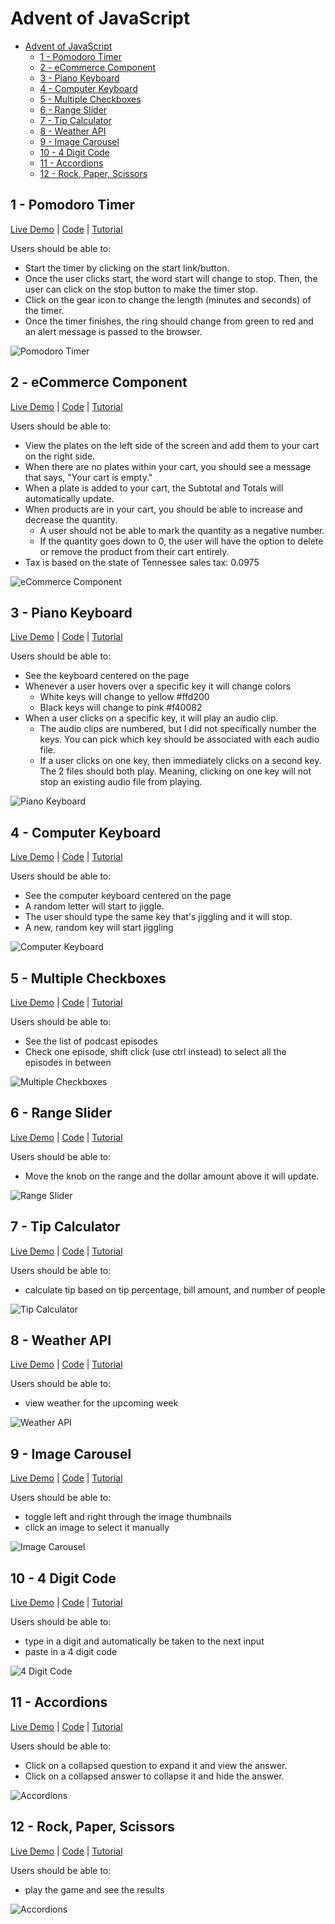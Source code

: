 # Advent of JavaScript

- [Advent of JavaScript](#advent-of-javascript)
  - [1 - Pomodoro Timer](#1---pomodoro-timer)
  - [2 - eCommerce Component](#2---ecommerce-component)
  - [3 - Piano Keyboard](#3---piano-keyboard)
  - [4 - Computer Keyboard](#4---computer-keyboard)
  - [5 - Multiple Checkboxes](#5---multiple-checkboxes)
  - [6 - Range Slider](#6---range-slider)
  - [7 - Tip Calculator](#7---tip-calculator)
  - [8 - Weather API](#8---weather-api)
  - [9 - Image Carousel](#9---image-carousel)
  - [10 - 4 Digit Code](#10---4-digit-code)
  - [11 - Accordions](#11---accordions)
  - [12 - Rock, Paper, Scissors](#12---rock-paper-scissors)

## 1 - Pomodoro Timer 

[Live Demo](https://nilstarbb.github.io/advent-of-js/1-pomodoro-timer/index-REACT.html) | [Code](https://github.com/nilstarbb/advent-of-js/tree/main/1-pomodoro-timer) | [Tutorial](https://tech.randomwaves.space/posts/21-12-30-1-pomodoro-timer-reactjs-advent-of-js/)

Users should be able to:

- Start the timer by clicking on the start link/button.
- Once the user clicks start, the word start will change to stop. Then, the user can click on the stop button to make the timer stop.
- Click on the gear icon to change the length (minutes and seconds) of the timer.
- Once the timer finishes, the ring should change from green to red and an alert message is passed to the browser.

![Pomodoro Timer](./1-pomodoro-timer/pomodoro-timer-progress.gif)

## 2 - eCommerce Component 

[Live Demo](https://nilstarbb.github.io/advent-of-js/2-eCommerce-component/index-REACT.html) | [Code](https://github.com/nilstarbb/advent-of-js/tree/main/2-eCommerce-component) | [Tutorial](https://tech.randomwaves.space/posts/22-01-06-2-ecommerce-component-reactjs-advent-of-js/)

Users should be able to:

- View the plates on the left side of the screen and add them to your cart on the right side.
- When there are no plates within your cart, you should see a message that says, "Your cart is empty."
- When a plate is added to your cart, the Subtotal and Totals will automatically update.
- When products are in your cart, you should be able to increase and decrease the quantity. 
    - A user should not be able to mark the quantity as a negative number.
    - If the quantity goes down to 0, the user will have the option to delete or remove the product from their cart entirely.
- Tax is based on the state of Tennessee sales tax: 0.0975

![eCommerce Component](./2-eCommerce-component/ecommerce-component.gif)

## 3 - Piano Keyboard

[Live Demo](https://nilstarbb.github.io/advent-of-js/3-piano-keyboard/index.html) | [Code](https://github.com/nilstarbb/advent-of-js/tree/main/3-piano-keyboard) | [Tutorial](https://tech.randomwaves.space/posts/22-01-07-3-piano-keyboard-advent-of-js/)

Users should be able to:

- See the keyboard centered on the page
- Whenever a user hovers over a specific key it will change colors 
  - White keys will change to yellow #ffd200
  - Black keys will change to pink #f40082
- When a user clicks on a specific key, it will play an audio clip. 
  - The audio clips are numbered, but I did not specifically number the keys. You can pick which key should be associated with each audio file.
  - If a user clicks on one key, then immediately clicks on a second key. The 2 files should both play. Meaning, clicking on one key will not stop an existing audio file from playing. 

![Piano Keyboard](./3-piano-keyboard/piano.gif)

## 4 - Computer Keyboard

[Live Demo](https://nilstarbb.github.io/advent-of-js/4-computer-keyboard/index.html) | [Code](https://github.com/nilstarbb/advent-of-js/tree/main/4-computer-keyboard) | [Tutorial](https://tech.randomwaves.space/posts/22-01-07-04-computer-keyboard-advent-of-js/)

Users should be able to:

- See the computer keyboard centered on the page
- A random letter will start to jiggle.
- The user should type the same key that's jiggling and it will stop.
- A new, random key will start jiggling

![Computer Keyboard](./4-computer-keyboard/computer-keyboard.gif)

## 5 - Multiple Checkboxes

[Live Demo](https://nilstarbb.github.io/advent-of-js/5-multiple-checkboxes/index.html) | [Code](https://github.com/nilstarbb/advent-of-js/tree/main/5-multiple-checkboxes) | [Tutorial](https://tech.randomwaves.space/posts/22-01-08-5-multiple-checkboxes-advent-of-js/)

Users should be able to:

- See the list of podcast episodes
- Check one episode, shift click (use ctrl instead) to select all the episodes in between

![Multiple Checkboxes](./5-multiple-checkboxes/multiple-checkboxes.gif)

## 6 - Range Slider

[Live Demo](https://nilstarbb.github.io/advent-of-js/6-range-slider/index.html) | [Code](https://github.com/nilstarbb/advent-of-js/tree/main/6-range-slider) | [Tutorial](https://tech.randomwaves.space/posts/22-01-08-6-range-slider-advent-of-js/)

Users should be able to: 

- Move the knob on the range and the dollar amount above it will update.

![Range Slider](./6-range-slider/range-slider.gif)

## 7 - Tip Calculator

[Live Demo](https://nilstarbb.github.io/advent-of-js/7-tip-calculator/index.html) | [Code](https://github.com/nilstarbb/advent-of-js/tree/main/7-tip-calculator) | [Tutorial](https://tech.randomwaves.space/posts/22-01-13-7-tip-calculator-advent-of-js/)

Users should be able to: 

- calculate tip based on tip percentage, bill amount, and number of people

![Tip Calculator](./7-tip-calculator/tip-calculator.gif)

## 8 - Weather API

[Live Demo](https://nilstarbb.github.io/advent-of-js/8-weather-api/index-REACT.html) | [Code](https://github.com/nilstarbb/advent-of-js/tree/main/8-weather-api) | [Tutorial](https://tech.randomwaves.space/posts/22-01-14-8-weather-api-advent-of-js/)

Users should be able to:

- view weather for the upcoming week

![Weather API](./8-weather-api/weather-api.jpg)

## 9 - Image Carousel

[Live Demo](https://nilstarbb.github.io/advent-of-js/9-image-carousel/index-REACT.html) | [Code](https://github.com/nilstarbb/advent-of-js/tree/main/9-image-carousel) | [Tutorial](https://tech.randomwaves.space/posts/22-01-14-9-image-carousel-advent-of-js/)

Users should be able to: 

- toggle left and right through the image thumbnails
- click an image to select it manually

![Image Carousel](./9-image-carousel/image-carousel.gif)

## 10 - 4 Digit Code

[Live Demo](https://nilstarbb.github.io/advent-of-js/10-4-digit-code/index.html) | [Code](https://github.com/nilstarbb/advent-of-js/tree/main/10-4-digit-code) | [Tutorial](https://tech.randomwaves.space/posts/22-01-27-10-four-digit-code-advent-of-js/)

Users should be able to: 

- type in a digit and automatically be taken to the next input
- paste in a 4 digit code

![4 Digit Code](./10-4-digit-code/digit-code.gif)

## 11 - Accordions

[Live Demo](https://nilstarbb.github.io/advent-of-js/11-accordions/index.html) | [Code](https://github.com/nilstarbb/advent-of-js/tree/main/11-accordions) | [Tutorial](https://tech.randomwaves.space/posts/22-04-11-11-accordions-advent-of-js/)

Users should be able to: 

- Click on a collapsed question to expand it and view the answer.
- Click on a collapsed answer to collapse it and hide the answer.

![Accordions](./11-accordions/11-accordion.gif)

## 12 - Rock, Paper, Scissors

[Live Demo](https://nilstarbb.github.io/advent-of-js/12-rock-paper-scissors/index.html) | [Code](https://github.com/nilstarbb/advent-of-js/tree/main/12-rock-paper-scissors) | [Tutorial](https://tech.randomwaves.space/posts/22-04-12-12-rock-paper-scissors-advent-of-js/)

Users should be able to: 

- play the game and see the results

![Accordions](./12-rock-paper-scissors/rock-paper-scissors.gif)